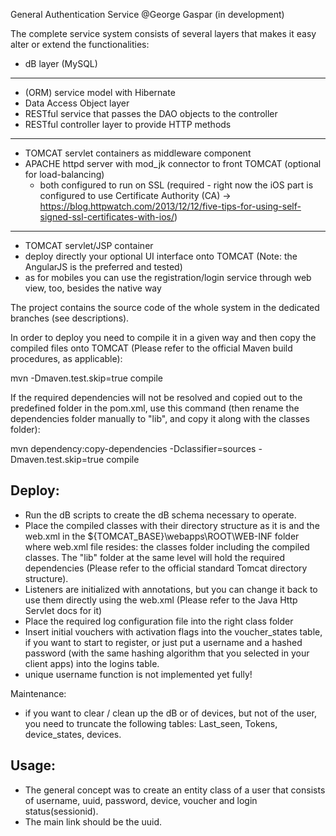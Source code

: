 General Authentication Service @George Gaspar
(in development)

The complete service system consists of several layers that makes it easy alter or extend the functionalities:

- dB layer (MySQL)
----
- (ORM) service model with Hibernate
- Data Access Object layer
- RESTful service that passes the DAO objects to the controller
- RESTful controller layer to provide HTTP methods
----
- TOMCAT servlet containers as middleware component
- APACHE httpd server with mod_jk connector to front TOMCAT (optional for load-balancing) 
    - both configured to run on SSL (required - right now the iOS part is configured to use Certificate Authority (CA) -> https://blog.httpwatch.com/2013/12/12/five-tips-for-using-self-signed-ssl-certificates-with-ios/)
----
- TOMCAT servlet/JSP container 
- deploy directly your optional UI interface onto TOMCAT (Note: the AngularJS is the preferred and tested)
- as for mobiles you can use the registration/login service through web view, too, besides the native way

The project contains the source code of the whole system in the dedicated branches (see descriptions).

In order to deploy you need to compile it in a given way and then copy the compiled files onto TOMCAT (Please refer to the official Maven build procedures, as applicable):

mvn -Dmaven.test.skip=true compile 

If the required dependencies will not be resolved and copied out to the predefined folder in the pom.xml, use this command (then rename the dependencies folder manually to "lib", and copy it along with the classes folder):

mvn dependency:copy-dependencies -Dclassifier=sources -Dmaven.test.skip=true compile

Deploy:
--
- Run the dB scripts to create the dB schema necessary to operate.
- Place the compiled classes with their directory structure as it is and the web.xml in the ${TOMCAT_BASE}\webapps\ROOT\WEB-INF folder where web.xml file resides: the classes folder including the compiled classes. The "lib" folder at the same level will hold the required dependencies (Please refer to the official standard Tomcat directory structure).
- Listeners are initialized with annotations, but you can change it back to use them directly using the web.xml (Please refer to the Java Http Servlet docs for it)
- Place the required log configuration file into the right class folder
- Insert initial vouchers with activation flags into the voucher_states table, if you want to start to register, or just put a username and a hashed password (with the same hashing algorithm that you selected in your client apps) into the logins table. 
- unique username function is not implemented yet fully!

Maintenance:
- if you want to clear / clean up the dB or of devices, but not of the user, you need to truncate the following tables:  Last_seen, Tokens, device_states, devices. 

Usage:
--
- The general concept was to create an entity class of a user that consists of username, uuid, password, device, voucher and login status(sessionid).
- The main link should be the uuid.
